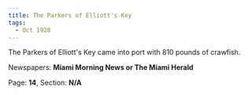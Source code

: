 ```yaml
---  
title: The Parkers of Elliott's Key  
tags:  
  - Oct 1928  
---  
```

  
The Parkers of Elliott's Key came into port with 810 pounds of crawfish.  
  
Newspapers: **Miami Morning News or The Miami Herald**  
  
Page: **14**, Section: **N/A** 
